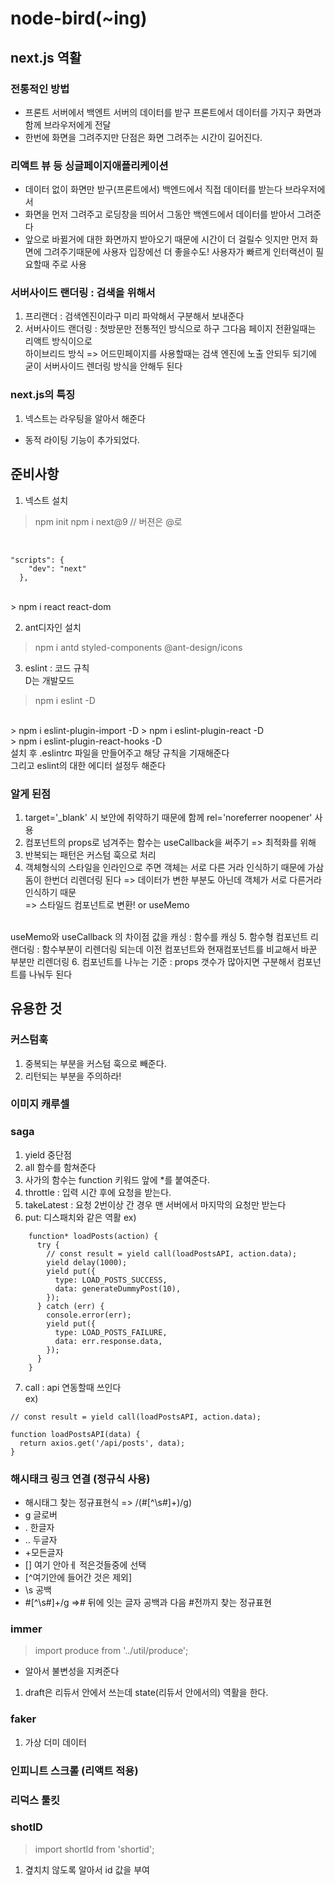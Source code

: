 # node-bird(~ing)
## next.js 역활
### 전통적인 방법
- 프론트 서버에서 백엔트 서버의 데이터를 받구 프론트에서 데이터를 가지구 화면과 함께 브라우저에게 전달
- 한번에 화면을 그려주지만 단점은 화면 그려주는 시간이 길어진다.
### 리액트 뷰 등 싱글페이지애플리케이션
- 데이터 없이 화면만 받구(프론트에서) 백엔드에서 직접 데이터를 받는다 브라우저에서
- 화면을 먼저 그려주고 로딩창을 띄어서 그동안 백엔드에서 데이터를 받아서 그려준다
- 앞으로 바뀔거에 대한 화면까지 받아오기 때문에 시간이 더 걸릴수 잇지만 먼저 화면에 그려주기때문에 
사용자 입장에선 더 좋을수도! 사용자가 빠르게 인터랙션이 필요할때 주로 사용
### 서버사이드 랜더링 :  검색을 위해서
1. 프리랜더 :  검색엔진이라구 미리 파악해서 구분해서 보내준다
2. 서버사이드 랜더링 : 첫방문만 전통적인 방식으로 하구 그다음 페이지 전환일때는 리액트 방식이으로
<br> 하이브리드 방식
=> 어드민페이지를 사용할때는 검색 엔진에 노출 안되두 되기에 굳이 서버사이드 렌더링 방식을 안해두 된다

### next.js의 특징
1. 넥스트는 라우팅을 알아서 해준다
- 동적 라이팅 기능이 추가되었다.

## 준비사항
1. 넥스트 설치
> npm init 
> npm i next@9 // 버젼은 @로 
<Br>

    "scripts": {
        "dev": "next"
      },
      
<br>
> npm i react react-dom

2. ant디자인 설치
> npm i antd styled-components @ant-design/icons
3. eslint : 코드 규칙<br>
D는 개발모드
> npm i eslint -D 
<br>
> npm i eslint-plugin-import -D
<bt>
> npm i eslint-plugin-react -D
<Br>
> npm i eslint-plugin-react-hooks -D

<br>
설치 후  .eslintrc 파일을 만들어주고 해당 규칙을 기재해준다 <br>
그리고 eslint의 대한 에디터 설정두 해준다

### 알게 된점
1. target='_blank' 시 보안에 취약하기 때문에 함께 rel='noreferrer noopener' 사용
2. 컴포넌트의 props로 넘겨주는 함수는 useCallback을 써주기 => 최적화를 위해
3. 반복되는 패턴은 커스텀 훅으로 처리
4. 객체형식의 스타일을 인라인으로 주면 객체는 서로 다른 거라 인식하기 때문에 가삼돔이 한번더 리렌더링 된다 => 데이터가 변한 부분도 아닌데 객체가 서로 다른거라 인식하기 때문
<br>=> 스타일드 컴포넌트로 변환! or useMemo
<br>
useMemo와 useCallback 의 차이점
값을 캐싱 : 함수를 캐싱
5. 함수형 컴포넌트 리랜더링 :  함수부분이 리렌더링 되는데 이전 컴포넌트와 현재컴포넌트를 비교해서 바꾼 부분만 리렌더링
6. 컴포넌트를 나누는 기준 : props 갯수가 많아지면 구분해서 컴포넌트를 나눠두 된다 

## 유용한 것
### 커스텀훅
1. 중복되는 부분을 커스텀 훅으로 빼준다.
2. 리턴되는 부분을 주의하라!

### 이미지 캐루셀

### saga
1. yield 중단점
2. all 함수를 함쳐준다
3. 사가의 함수는 function 키워드 앞에 *를 붙여준다.
4. throttle : 입력 시간 후에 요청을 받는다.
5. takeLatest : 요청 2번이상 간 경우 맨 서버에서 마지막의 요청만 받는다
6. put: 디스패치와 같은 역활
ex)
```$xslt
    function* loadPosts(action) {
      try {
        // const result = yield call(loadPostsAPI, action.data);
        yield delay(1000);
        yield put({
          type: LOAD_POSTS_SUCCESS,
          data: generateDummyPost(10),
        });
      } catch (err) {
        console.error(err);
        yield put({
          type: LOAD_POSTS_FAILURE,
          data: err.response.data,
        });
      }
    }
```
7. call : api 연동할때 쓰인다  
ex)
```$xslt
// const result = yield call(loadPostsAPI, action.data);

function loadPostsAPI(data) {
  return axios.get('/api/posts', data);
}
```
### 해시태크 링크 연결 (정규식 사용)
- 해시태그 찾는 정규표현식 => /(#[^\s#]+)/g)
- g 글로버
- . 한글자
- .. 두글자
- +모든글자
- [] 여기 안아ㅔ 적은것들중에 선택
- [^여기안에 들어간 것은 제외]
- \s 공백
- \#[^\s#]+/g =># 뒤에 잇는 글자 공백과 다음 #전까지 찾는 정규표현
### immer
> import produce from '../util/produce';
- 알아서 불변성을 지켜준다
1. draft은 리듀서 안에서 쓰는데 state(리듀서 안에서의) 역활을 한다.
### faker
1. 가상 더미 데이터 

### 인피니트 스크롤 (리액트 적용)

### 리덕스 툴킷

### shotID
> import shortId from 'shortid';  
1. 곂치치 않도록 알아서 id 값을 부여


